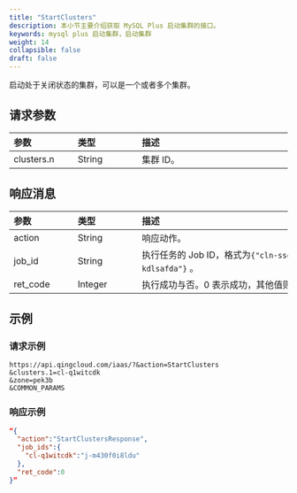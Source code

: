 ```yaml
---
title: "StartClusters"
description: 本小节主要介绍获取 MySQL Plus 启动集群的接口。 
keywords: mysql plus 启动集群，启动集群
weight: 14
collapsible: false
draft: false
---
```




启动处于关闭状态的集群，可以是一个或者多个集群。

## 请求参数

|<span style="display:inline-block;width:100px">参数</span> |<span style="display:inline-block;width:100px">类型</span>|<span style="display:inline-block;width:380px">描述</span>|<span style="display:inline-block;width:100px">是否必选</span>|
| :--- | :--- | :--- | :--- |
| clusters.n | String | 集群 ID。 | Yes |

## 响应消息

|<span style="display:inline-block;width:100px">参数</span> |<span style="display:inline-block;width:100px">类型</span>|<span style="display:inline-block;width:380px">描述</span>|
| :--- | :--- | :--- | 
| action | String | 响应动作。 |
| job_id | String | 执行任务的 Job ID，格式为`{"cln-ssdfawx":"j-kdlsafda"}` 。|
| ret_code | Integer | 执行成功与否。0 表示成功，其他值则为错误代码。 |

## 示例 

### 请求示例

```url
https://api.qingcloud.com/iaas/?&action=StartClusters
&clusters.1=cl-q1witcdk
&zone=pek3b
&COMMON_PARAMS
```

### 响应示例

```json
“{
  "action":"StartClustersResponse",
  "job_ids":{
    "cl-q1witcdk":"j-m430f0i8ldu"
  },
  "ret_code":0
}”
```

